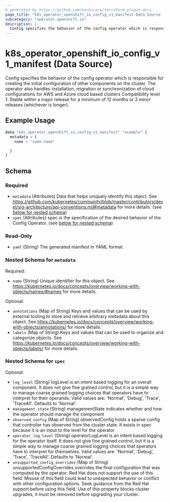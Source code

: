 ```yaml
---
# generated by https://github.com/hashicorp/terraform-plugin-docs
page_title: "k8s_operator_openshift_io_config_v1_manifest Data Source - terraform-provider-k8s"
subcategory: "operator.openshift.io"
description: |-
  Config specifies the behavior of the config operator which is responsible for creating the initial configuration of other components on the cluster.  The operator also handles installation, migration or synchronization of cloud configurations for AWS and Azure cloud based clusters  Compatibility level 1: Stable within a major release for a minimum of 12 months or 3 minor releases (whichever is longer).
---
```


# k8s_operator_openshift_io_config_v1_manifest (Data Source)

Config specifies the behavior of the config operator which is responsible for creating the initial configuration of other components on the cluster.  The operator also handles installation, migration or synchronization of cloud configurations for AWS and Azure cloud based clusters  Compatibility level 1: Stable within a major release for a minimum of 12 months or 3 minor releases (whichever is longer).

## Example Usage

```terraform
data "k8s_operator_openshift_io_config_v1_manifest" "example" {
  metadata = {
    name = "some-name"

  }
}
```

<!-- schema generated by tfplugindocs -->
## Schema

### Required

- `metadata` (Attributes) Data that helps uniquely identify this object. See https://github.com/kubernetes/community/blob/master/contributors/devel/sig-architecture/api-conventions.md#metadata for more details. (see [below for nested schema](#nestedatt--metadata))
- `spec` (Attributes) spec is the specification of the desired behavior of the Config Operator. (see [below for nested schema](#nestedatt--spec))

### Read-Only

- `yaml` (String) The generated manifest in YAML format.

<a id="nestedatt--metadata"></a>
### Nested Schema for `metadata`

Required:

- `name` (String) Unique identifier for this object. See https://kubernetes.io/docs/concepts/overview/working-with-objects/names/#names for more details.

Optional:

- `annotations` (Map of String) Keys and values that can be used by external tooling to store and retrieve arbitrary metadata about this object. See https://kubernetes.io/docs/concepts/overview/working-with-objects/annotations/ for more details.
- `labels` (Map of String) Keys and values that can be used to organize and categorize objects. See https://kubernetes.io/docs/concepts/overview/working-with-objects/labels/ for more details.


<a id="nestedatt--spec"></a>
### Nested Schema for `spec`

Optional:

- `log_level` (String) logLevel is an intent based logging for an overall component.  It does not give fine grained control, but it is a simple way to manage coarse grained logging choices that operators have to interpret for their operands.  Valid values are: 'Normal', 'Debug', 'Trace', 'TraceAll'. Defaults to 'Normal'.
- `management_state` (String) managementState indicates whether and how the operator should manage the component
- `observed_config` (Map of String) observedConfig holds a sparse config that controller has observed from the cluster state.  It exists in spec because it is an input to the level for the operator
- `operator_log_level` (String) operatorLogLevel is an intent based logging for the operator itself.  It does not give fine grained control, but it is a simple way to manage coarse grained logging choices that operators have to interpret for themselves.  Valid values are: 'Normal', 'Debug', 'Trace', 'TraceAll'. Defaults to 'Normal'.
- `unsupported_config_overrides` (Map of String) unsupportedConfigOverrides overrides the final configuration that was computed by the operator. Red Hat does not support the use of this field. Misuse of this field could lead to unexpected behavior or conflict with other configuration options. Seek guidance from the Red Hat support before using this field. Use of this property blocks cluster upgrades, it must be removed before upgrading your cluster.
